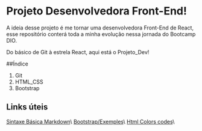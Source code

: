 # Projeto Desenvolvedora Front-End!
A ideia desse projeto é me tornar uma desenvolvedora Front-End de React, esse repositório conterá toda a minha evolução nessa jornada do Bootcamp DIO.
 
Do básico de Git à estrela React, 
aqui está o Projeto_Dev!

##Índice
1. Git
2. HTML_CSS
3. Bootstrap

## Links úteis
[Sintaxe Básica Markdown](https://www.markdownguide.org/)\\
[Bootstrap/Exemples](https://getbootstrap.com/)\\
[Html Colors codes](https://htmlcolorcodes.com/)\\